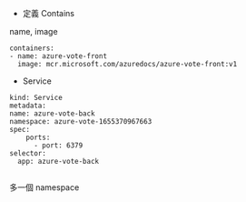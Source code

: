 * 定義 Contains 

name, image
```
containers:
- name: azure-vote-front
  image: mcr.microsoft.com/azuredocs/azure-vote-front:v1
```

* Service 

```
kind: Service
metadata:
name: azure-vote-back
namespace: azure-vote-1655370967663
spec:
	ports:
	  - port: 6379
selector:
  app: azure-vote-back
  
```  

多一個 namespace 
